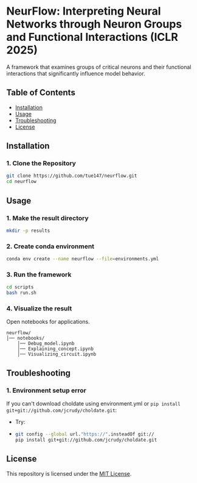 # **NeurFlow: Interpreting Neural Networks through Neuron Groups and Functional Interactions (ICLR 2025)**
A framework that examines groups of critical neurons and their functional interactions that significantly influence model behavior.

## **Table of Contents**
- [Installation](#installation)
- [Usage](#usage)
- [Troubleshooting](#troubleshooting)
- [License](#license)

## **Installation**

### **1. Clone the Repository**
```bash
git clone https://github.com/tue147/neurflow.git
cd neurflow
```

## **Usage**

### **1. Make the result directory**

```bash
mkdir -p results
```

### **2. Create conda environment**

```bash
conda env create --name neurflow --file=environments.yml
```

### **3. Run the framework**

```bash
cd scripts
bash run.sh
```
### **4. Visualize the result**

Open notebooks for applications.
```
neurflow/
│── notebooks/   
    │── Debug_model.ipynb
    │── Explaining_concept.ipynb
    │── Visualizing_circuit.ipynb
```


## **Troubleshooting**

### **1. Environment setup error**

If you can't download choldate using environment.yml or `pip install git+git://github.com/jcrudy/choldate.git`:
- Try:
- ```bash
  git config --global url."https://".insteadOf git://
  pip install git+git://github.com/jcrudy/choldate.git
  ```

## **License**

This repository is licensed under the [MIT License](LICENSE).
  



